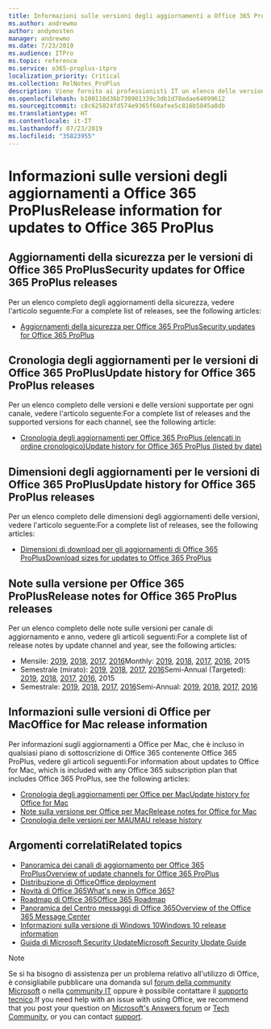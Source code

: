 ```yaml
---
title: Informazioni sulle versioni degli aggiornamenti a Office 365 ProPlus
ms.author: andrewmo
author: andymosten
manager: andrewmo
ms.date: 7/23/2019
ms.audience: ITPro
ms.topic: reference
ms.service: o365-proplus-itpro
localization_priority: Critical
ms.collection: RelNotes_ProPlus
description: Viene fornito ai professionisti IT un elenco delle versioni più recenti per Office 365 ProPlus per ciascun canale di aggiornamenti e collegamenti alle note sulle versioni e alla cronologia degli aggiornamenti
ms.openlocfilehash: b100110d36b730901339c3db1d78edae64099612
ms.sourcegitcommit: c8c625824fd574e9365f60afee5c816b5845a8db
ms.translationtype: HT
ms.contentlocale: it-IT
ms.lasthandoff: 07/23/2019
ms.locfileid: "35823955"
---
```

# <a name="release-information-for-updates-to-office-365-proplus"></a><span data-ttu-id="62f1a-103">Informazioni sulle versioni degli aggiornamenti a Office 365 ProPlus</span><span class="sxs-lookup"><span data-stu-id="62f1a-103">Release information for updates to Office 365 ProPlus</span></span>


## <a name="security-updates-for-office-365-proplus-releases"></a><span data-ttu-id="62f1a-104">Aggiornamenti della sicurezza per le versioni di Office 365 ProPlus</span><span class="sxs-lookup"><span data-stu-id="62f1a-104">Security updates for Office 365 ProPlus releases</span></span>

<span data-ttu-id="62f1a-105">Per un elenco completo degli aggiornamenti della sicurezza, vedere l'articolo seguente:</span><span class="sxs-lookup"><span data-stu-id="62f1a-105">For a complete list of releases, see the following articles:</span></span>
 - [<span data-ttu-id="62f1a-106">Aggiornamenti della sicurezza per Office 365 ProPlus</span><span class="sxs-lookup"><span data-stu-id="62f1a-106">Security updates for Office 365 ProPlus</span></span>](office365-proplus-security-updates.md)


## <a name="update-history-for-office-365-proplus-releases"></a><span data-ttu-id="62f1a-107">Cronologia degli aggiornamenti per le versioni di Office 365 ProPlus</span><span class="sxs-lookup"><span data-stu-id="62f1a-107">Update history for Office 365 ProPlus releases</span></span>

<span data-ttu-id="62f1a-108">Per un elenco completo delle versioni e delle versioni supportate per ogni canale, vedere l'articolo seguente:</span><span class="sxs-lookup"><span data-stu-id="62f1a-108">For a complete list of releases and the supported versions for each channel, see the following article:</span></span>
 - [<span data-ttu-id="62f1a-109">Cronologia degli aggiornamenti per Office 365 ProPlus (elencati in ordine cronologico)</span><span class="sxs-lookup"><span data-stu-id="62f1a-109">Update history for Office 365 ProPlus (listed by date)</span></span>](update-history-office365-proplus-by-date.md)


 ## <a name="update-sizes-for-office-365-proplus-releases"></a><span data-ttu-id="62f1a-110">Dimensioni degli aggiornamenti per le versioni di Office 365 ProPlus</span><span class="sxs-lookup"><span data-stu-id="62f1a-110">Update history for Office 365 ProPlus releases</span></span>

<span data-ttu-id="62f1a-111">Per un elenco completo delle dimensioni degli aggiornamenti delle versioni, vedere l'articolo seguente:</span><span class="sxs-lookup"><span data-stu-id="62f1a-111">For a complete list of releases, see the following articles:</span></span>
 - [<span data-ttu-id="62f1a-112">Dimensioni di download per gli aggiornamenti di Office 365 ProPlus</span><span class="sxs-lookup"><span data-stu-id="62f1a-112">Download sizes for updates to Office 365 ProPlus</span></span>](download-sizes-office365-proplus-updates.md)

## <a name="release-notes-for-office-365-proplus-releases"></a><span data-ttu-id="62f1a-113">Note sulla versione per Office 365 ProPlus</span><span class="sxs-lookup"><span data-stu-id="62f1a-113">Release notes for Office 365 ProPlus releases</span></span>

<span data-ttu-id="62f1a-114">Per un elenco completo delle note sulle versioni per canale di aggiornamento e anno, vedere gli articoli seguenti:</span><span class="sxs-lookup"><span data-stu-id="62f1a-114">For a complete list of release notes by update channel and year, see the following articles:</span></span>
 - <span data-ttu-id="62f1a-115">Mensile: [2019](monthly-channel-2019.md), [2018](monthly-channel-2018.md), [2017](monthly-channel-2017.md), [2016](monthly-channel-2016.md)</span><span class="sxs-lookup"><span data-stu-id="62f1a-115">Monthly: [2019](monthly-channel-2019.md), [2018](monthly-channel-2018.md), [2017](monthly-channel-2017.md), [2016](monthly-channel-2016.md), 2015</span></span>
 - <span data-ttu-id="62f1a-116">Semestrale (mirato): [2019](semi-annual-channel-targeted-2019.md), [2018](semi-annual-channel-targeted-2018.md), [2017](semi-annual-channel-targeted-2017.md), [2016](semi-annual-channel-targeted-2016.md)</span><span class="sxs-lookup"><span data-stu-id="62f1a-116">Semi-Annual (Targeted): [2019](semi-annual-channel-targeted-2019.md), [2018](semi-annual-channel-targeted-2018.md), [2017](semi-annual-channel-targeted-2017.md), [2016](semi-annual-channel-targeted-2016.md), 2015</span></span>
 - <span data-ttu-id="62f1a-117">Semestrale: [2019](semi-annual-channel-2019.md), [2018](semi-annual-channel-2018.md), [2017](semi-annual-channel-2017.md), [2016](semi-annual-channel-2016.md)</span><span class="sxs-lookup"><span data-stu-id="62f1a-117">Semi-Annual: [2019](semi-annual-channel-2019.md), [2018](semi-annual-channel-2018.md), [2017](semi-annual-channel-2017.md), [2016](semi-annual-channel-2016.md)</span></span>

## <a name="office-for-mac-release-information"></a><span data-ttu-id="62f1a-118">Informazioni sulle versioni di Office per Mac</span><span class="sxs-lookup"><span data-stu-id="62f1a-118">Office for Mac release information</span></span>

<span data-ttu-id="62f1a-119">Per informazioni sugli aggiornamenti a Office per Mac, che è incluso in qualsiasi piano di sottoscrizione di Office 365 contenente Office 365 ProPlus, vedere gli articoli seguenti:</span><span class="sxs-lookup"><span data-stu-id="62f1a-119">For information about updates to Office for Mac, which is included with any Office 365 subscription plan that includes Office 365 ProPlus, see the following articles:</span></span>
 - [<span data-ttu-id="62f1a-120">Cronologia degli aggiornamenti per Office per Mac</span><span class="sxs-lookup"><span data-stu-id="62f1a-120">Update history for Office for Mac</span></span>](update-history-office-for-mac.md)
 - [<span data-ttu-id="62f1a-121">Note sulla versione per Office per Mac</span><span class="sxs-lookup"><span data-stu-id="62f1a-121">Release notes for Office for Mac</span></span>](release-notes-office-for-mac.md)
 - [<span data-ttu-id="62f1a-122">Cronologia delle versioni per MAU</span><span class="sxs-lookup"><span data-stu-id="62f1a-122">MAU release history</span></span>](release-history-microsoft-autoupdate.md)


## <a name="related-topics"></a><span data-ttu-id="62f1a-123">Argomenti correlati</span><span class="sxs-lookup"><span data-stu-id="62f1a-123">Related topics</span></span>

- [<span data-ttu-id="62f1a-124">Panoramica dei canali di aggiornamento per Office 365 ProPlus</span><span class="sxs-lookup"><span data-stu-id="62f1a-124">Overview of update channels for Office 365 ProPlus</span></span>](https://docs.microsoft.com/DeployOffice/overview-of-update-channels-for-office-365-proplus)
- [<span data-ttu-id="62f1a-125">Distribuzione di Office</span><span class="sxs-lookup"><span data-stu-id="62f1a-125">Office deployment</span></span>](https://docs.microsoft.com/deployoffice/)
- [<span data-ttu-id="62f1a-126">Novità di Office 365</span><span class="sxs-lookup"><span data-stu-id="62f1a-126">What's new in Office 365?</span></span>](https://support.office.com/article/95c8d81d-08ba-42c1-914f-bca4603e1426)
- [<span data-ttu-id="62f1a-127">Roadmap di Office 365</span><span class="sxs-lookup"><span data-stu-id="62f1a-127">Office 365 Roadmap</span></span>](https://products.office.com/business/office-365-roadmap)
- [<span data-ttu-id="62f1a-128">Panoramica del Centro messaggi di Office 365</span><span class="sxs-lookup"><span data-stu-id="62f1a-128">Overview of the Office 365 Message Center</span></span>](https://support.office.com/article/38fb3333-bfcc-4340-a37b-deda509c2093)
- [<span data-ttu-id="62f1a-129">Informazioni sulla versione di Windows 10</span><span class="sxs-lookup"><span data-stu-id="62f1a-129">Windows 10 release information</span></span>](https://www.microsoft.com/itpro/windows-10/release-information)
- [<span data-ttu-id="62f1a-130">Guida di Microsoft Security Update</span><span class="sxs-lookup"><span data-stu-id="62f1a-130">Microsoft Security Update Guide</span></span>](https://portal.msrc.microsoft.com/)

> [!NOTE]
> <span data-ttu-id="62f1a-131">Se si ha bisogno di assistenza per un problema relativo all'utilizzo di Office, è consigliabile pubblicare una domanda sul [forum della community Microsoft](https://answers.microsoft.com/) o nella [community IT](https://techcommunity.microsoft.com/) oppure è possibile contattare il [supporto tecnico](https://support.microsoft.com/contactus).</span><span class="sxs-lookup"><span data-stu-id="62f1a-131">If you need help with an issue with using Office, we recommend that you post your question on [Microsoft's Answers forum](https://answers.microsoft.com/) or [Tech Community](https://techcommunity.microsoft.com/), or you can contact [support](https://support.microsoft.com/contactus).</span></span>
